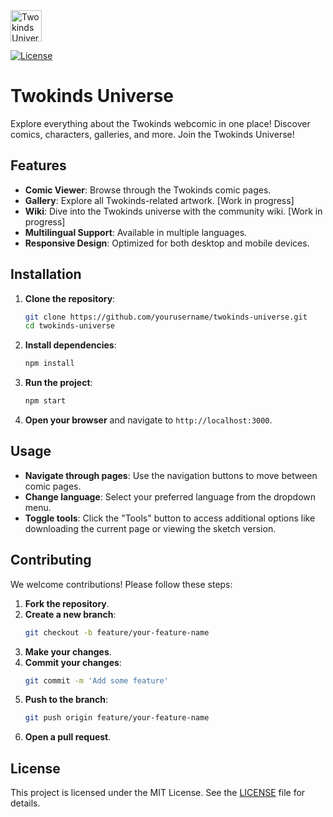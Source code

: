 <img alt="Twokinds Universe" src="https://tkuniverse.space/img/logo.svg" width="50px" height="50px">

[![License](https://img.shields.io/github/license/tkuniverse/tkUniverse.github.io)](https://github.com/tkuniverse/tkUniverse.github.io/blob/main/LICENSE)

# Twokinds Universe

Explore everything about the Twokinds webcomic in one place! Discover comics, characters, galleries, and more. Join the Twokinds Universe!

## Features

- **Comic Viewer**: Browse through the Twokinds comic pages.
- **Gallery**: Explore all Twokinds-related artwork. [Work in progress]
- **Wiki**: Dive into the Twokinds universe with the community wiki. [Work in progress]
- **Multilingual Support**: Available in multiple languages.
- **Responsive Design**: Optimized for both desktop and mobile devices.

## Installation

1. **Clone the repository**:
   ```sh
   git clone https://github.com/yourusername/twokinds-universe.git
   cd twokinds-universe
   ```

2. **Install dependencies**:
   ```sh
   npm install
   ```

3. **Run the project**:
   ```sh
   npm start
   ```

4. **Open your browser** and navigate to `http://localhost:3000`.

## Usage

- **Navigate through pages**: Use the navigation buttons to move between comic pages.
- **Change language**: Select your preferred language from the dropdown menu.
- **Toggle tools**: Click the "Tools" button to access additional options like downloading the current page or viewing the sketch version.

## Contributing

We welcome contributions! Please follow these steps:

1. **Fork the repository**.
2. **Create a new branch**:
   ```sh
   git checkout -b feature/your-feature-name
   ```
3. **Make your changes**.
4. **Commit your changes**:
   ```sh
   git commit -m 'Add some feature'
   ```
5. **Push to the branch**:
   ```sh
   git push origin feature/your-feature-name
   ```
6. **Open a pull request**.

## License

This project is licensed under the MIT License. See the [LICENSE](LICENSE) file for details.
